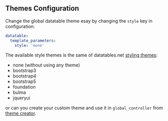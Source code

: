 ## Themes Configuration

Change the global datatable theme esay by changing the ``style`` key in configuration:

```yaml
datatable:
  template_parameters:
    style: 'none'
```

The available style themes is the same of datatables.net [styling themes](https://datatables.net/manual/styling/):
* none (without using any theme)
* bootstrap3
* bootstrap4
* bootstrap5
* foundation
* bulma
* jqueryui

or can you create your custom theme and use it in ``global_controller`` from [theme creator](https://datatables.net/manual/styling/theme-creator).
